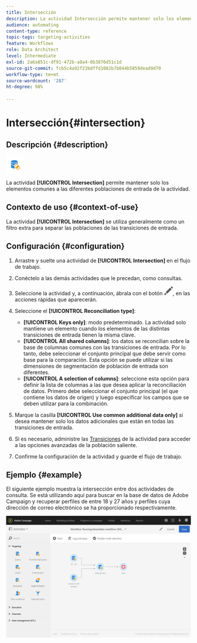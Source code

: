 ```yaml
---
title: Intersección
description: La actividad Intersección permite mantener solo los elementos comunes a las diferentes poblaciones de entrada de la actividad.
audience: automating
content-type: reference
topic-tags: targeting-activities
feature: Workflows
role: Data Architect
level: Intermediate
exl-id: 2a6a851c-df91-472b-a8a4-0b3876d51c1d
source-git-commit: fcb5c4a92f23bdffd1082b7b044b5859dead9d70
workflow-type: tm+mt
source-wordcount: '287'
ht-degree: 98%

---
```


# Intersección{#intersection}

## Descripción {#description}

![](assets/intersection.png)

La actividad **[!UICONTROL Intersection]** permite mantener solo los elementos comunes a las diferentes poblaciones de entrada de la actividad.

## Contexto de uso {#context-of-use}

La actividad **[!UICONTROL Intersection]** se utiliza generalmente como un filtro extra para separar las poblaciones de las transiciones de entrada.

## Configuración {#configuration}

1. Arrastre y suelte una actividad de **[!UICONTROL Intersection]** en el flujo de trabajo.
1. Conéctelo a las demás actividades que le precedan, como consultas.
1. Seleccione la actividad y, a continuación, ábrala con el botón ![](assets/edit_darkgrey-24px.png), en las acciones rápidas que aparecerán.
1. Seleccione el **[!UICONTROL Reconciliation type]**:

   * **[!UICONTROL Keys only]**: modo predeterminado. La actividad solo mantiene un elemento cuando los elementos de las distintas transiciones de entrada tienen la misma clave.
   * **[!UICONTROL All shared columns]**: los datos se reconcilian sobre la base de columnas comunes con las transiciones de entrada. Por lo tanto, debe seleccionar el conjunto principal que debe servir como base para la comparación. Esta opción se puede utilizar si las dimensiones de segmentación de población de entrada son diferentes.
   * **[!UICONTROL A selection of columns]**: seleccione esta opción para definir la lista de columnas a las que desea aplicar la reconciliación de datos. Primero debe seleccionar el conjunto principal (el que contiene los datos de origen) y luego especificar los campos que se deben utilizar para la combinación.

1. Marque la casilla **[!UICONTROL Use common additional data only]** si desea mantener solo los datos adicionales que están en todas las transiciones de entrada.
1. Si es necesario, administre las [Transiciones](../../automating/using/activity-properties.md) de la actividad para acceder a las opciones avanzadas de la población saliente.
1. Confirme la configuración de la actividad y guarde el flujo de trabajo.

## Ejemplo {#example}

El siguiente ejemplo muestra la intersección entre dos actividades de consulta. Se está utilizando aquí para buscar en la base de datos de Adobe Campaign y recuperar perfiles de entre 18 y 27 años y perfiles cuya dirección de correo electrónico se ha proporcionado respectivamente.

![](assets/wkf_intersection_example.png)
